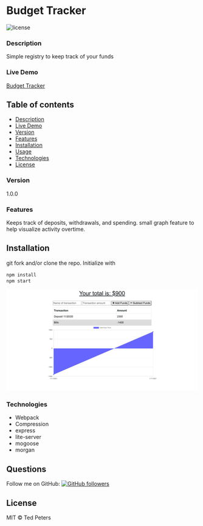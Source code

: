 # Budget Tracker
![license](https://img.shields.io/badge/license-MIT-blue)

### Description
Simple registry to keep track of your funds

### Live Demo
[Budget Tracker](https://mobile-wally.herokuapp.com/)

## Table of contents
* [Description](#Description)
* [Live Demo](#Live)
* [Version](#Version)
* [Features](#Features)
* [Installation](#Installation)
* [Usage](#Usage)
* [Technologies](#Technologies)
* [License](#License)

### Version 
1.0.0

### Features
Keeps track of deposits, withdrawals, and spending. small graph feature to help visualize activity overtime.

## Installation
git fork and/or clone the repo. Initialize with 

    npm install
    npm start

![Budget Tracker](public/assets/images/BudgetTracker.png)

### Technologies
* Webpack
* Compression
* express
* lite-server
* mogoose
* morgan

## Questions
Follow me on GitHub: <a href="https://github.com/Drop-G" target="_blank">![GitHub followers](https://img.shields.io/github/followers/drop-g?label=drop-g&style=social)</a></br>

## License
MIT © Ted Peters

